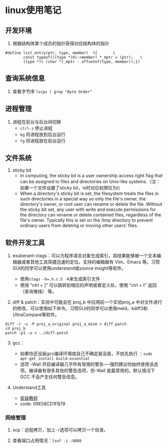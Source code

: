 # linux使用笔记

## 开发环境

1. 根据结构体某个成员的指针获得对应结构体的指针
```
#define list_entry(ptr, type, member)  ({       \
        const typeof(((type *)0)->member) *_mptr = (ptr);   \
        (type *)( (char *)_mptr - offsetof(type, member));})
```

## 查询系统信息

1. 查看字节序 `lscpu | grep "Byte Order"`

## 进程管理

1. 进程在前台与后台间切换
    - `ctrl-z` 停止进程
    - `bg` 将进程放到后台运行
    - `fg` 将进程放在前台运行

## 文件系统

1. sticky bit
    - In computing, the sticky bit is a user ownership access right flag that can be assigned to files and directories on Unix-like systems.（注：如果一个文件设置了sticky bit，ls时对应权限位为t）
    - When a directory's sticky bit is set, the filesystem treats the files in such directories in a special way so only the file's owner, the directory's owner, or root user can rename or delete the file. Without the sticky bit set, any user with write and execute permissions for the directory can rename or delete contained files, regardless of the file's owner. Typically this is set on the /tmp directory to prevent ordinary users from deleting or moving other users' files.

## 软件开发工具

1. exuberant-ctags：可以为程序语言对象生成索引，其结果能够被一个文本编辑器或者其他工具简捷迅速的定位。支持的编辑器有 Vim、Emacs 等。习惯GUI的同学可以使用understand或source insight等软件。
    - 使用`ctags -h=.h.c.S -R`来生成索引文件
    - 使用 “ctrl + ]” 可以跳转到相应的声明或者定义处，使用 “ctrl + t” 返回（查询堆栈） 等。

2. diff & patch：实验中可能会在 proj_b 中应用前一个实验proj_a 中对文件进行的修改，可以使用如下命令。习惯GUI的同学可以使用meld、kdiff3和UltraCompare等软件。
```
diff -r -u -P proj_a_original proj_a_mine > diff.patch
cd proj_b
patch -p1 -u < ../diff.patch
```

3. gcc：
    - 如果你还没装gcc编译环境或自己不确定装没装，不妨先执行 ：`sudo apt-get install build-essential`
    - 选项 -Wall 开启编译器几乎所有常用的警告──强烈建议你始终使用该选项。编译器有很多其他的警告选项，但-Wall 是最常用的。默认情况下GCC 不会产生任何警告信息。

4. Understand工具
    - [安装教程](https://blog.csdn.net/shixiaolu63/article/details/81937440)
    - code: 09E58CD1FB79

### 网络管理

1. scp：远程拷贝，加上`-r`选项可以拷贝一个目录。

2. 查看端口占用情况：`lsof -i :8080`
